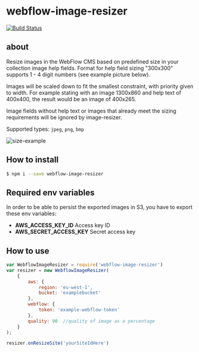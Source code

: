 # webflow-image-resizer

[![Build Status](https://travis-ci.com/expertlead/webflow-image-resizer.svg?branch=master)](https://travis-ci.com/expertlead/webflow-image-resizer)

## about

Resize images in the WebFlow CMS based on predefined size in your collection image help fields. Format for help field sizing "300x300" supports 1 - 4 digit numbers (see example picture below).

Images will be scaled down to fit the smallest constraint, with priority given to width. For example stating with an image 1300x860 and help text of 400x400, the result would be an image of 400x265.

Image fields without help text or images that already meet the sizing requirements will be ignored by image-resizer.

Supported types: `jpeg`, `png`, `bmp`

![size-example](https://i.imgur.com/eDF1JEy.png)


## How to install

```bash
$ npm i --save webflow-image-resizer
```

## Required env variables

In order to be able to persist the exported images in S3, you have to export these env variables:
- **AWS_ACCESS_KEY_ID** Access key ID
- **AWS_SECRET_ACCESS_KEY** Secret access key

## How to use

```js
var WebflowImageResizer = require('webflow-image-resizer')
var resizer = new WebflowImageResizer(
    {
        aws: {
            region: 'eu-west-1',
            bucket: 'examplebucket'
        },
        webflow: {
            token: 'example-webflow-token'
        },
        quality: 90  //quality of image as a percentage
    }
);

resizer.onResizeSite('yourSiteIdHere')
```
